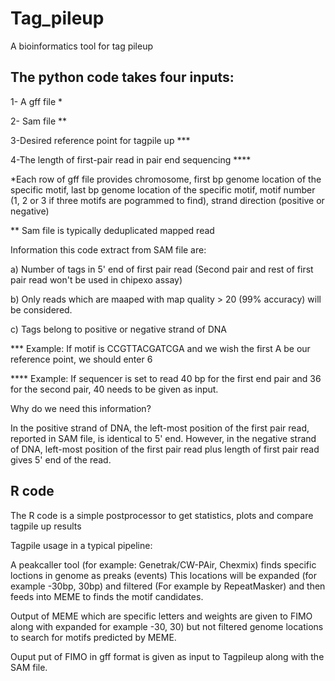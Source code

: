 # Tag_pileup

A bioinformatics tool for tag pileup



## The python code takes four inputs:

1- A gff file *

2- Sam file **

3-Desired reference point for tagpile up ***

4-The length of first-pair read in pair end sequencing ****


*Each row of gff file provides chromosome, first bp genome location of the specific motif, last bp genome location of the specific motif, motif number (1, 2 or 3 if three motifs are pogrammed to find), strand direction (positive or negative) 

** Sam file is typically deduplicated mapped read

Information this code extract from SAM file are: 

a) Number of tags in 5' end of first pair read (Second pair and rest of first pair read won't be used in chipexo assay)

b) Only reads which are maaped with map quality > 20 (99% accuracy) will be considered.

c) Tags belong to positive or negative strand of DNA



*** Example: If motif is  CCGTTACGATCGA and we wish the first A be our reference point, we should enter
   6

****  Example: If sequencer is set to read 40 bp for the first end pair and 36 for the second pair, 40 needs to be given as input.

Why do we need this information?

In the positive strand of DNA, the left-most position of the first pair read, reported in SAM file, is identical to 5' end.
However, in the negative strand of DNA, left-most position of the first pair read plus length of first pair read gives 5' end of the read.


## R code
The R code is a simple postprocessor to get statistics, plots and compare tagpile up results   


Tagpile usage in a typical pipeline: 

A peakcaller tool (for example: Genetrak/CW-PAir, Chexmix) finds specific loctions in genome as preaks (events)
This locations will be expanded (for example -30bp, 30bp) and filtered (For example by RepeatMasker) and then feeds into MEME to finds the motif candidates.

Output of MEME which are specific letters and weights are given to FIMO along with expanded for example -30, 30) but not filtered genome locations to search for motifs predicted by MEME.

Ouput put of FIMO in gff format is given as input to Tagpileup along with the SAM file.
